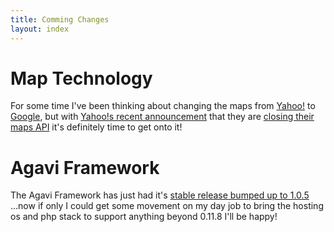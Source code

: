 ```yaml
---
title: Comming Changes
layout: index
---
```


Map Technology
==============
For some time I've been thinking about changing the maps from [Yahoo!][ymaps] to 
[Google][gmaps], but with [Yahoo!s recent announcement][nomaps] that they are 
[closing their maps API][nomaps] it's definitely time to get onto it!

Agavi Framework
===============
The Agavi Framework has just had it's [stable release bumped up to 1.0.5](http://blog.agavi.org/post/6597768729/agavi-1-0-5-released)
...now if only I could get some movement on my day job to bring the hosting os 
and php stack to support anything beyond 0.11.8 I'll be happy!


[nomaps]: http://developer.yahoo.com/blogs/ydn/posts/2011/06/yahoo-maps-apis-service-closure-announcement-new-maps-offerings-coming-soon/
[ymaps]: http://developer.yahoo.com/maps/
[gmaps]: http://code.google.com/apis/maps/index.html